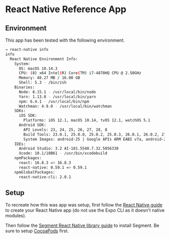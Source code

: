 # React Native Reference App

## Environment

This app has been tested with the following environment.

```bash
→ react-native info  
info 
  React Native Environment Info:
    System:
      OS: macOS 10.14.3
      CPU: (8) x64 Intel(R) Core(TM) i7-4870HQ CPU @ 2.50GHz
      Memory: 48.27 MB / 16.00 GB
      Shell: 5.3 - /bin/zsh
    Binaries:
      Node: 8.15.1 - /usr/local/bin/node
      Yarn: 1.13.0 - /usr/local/bin/yarn
      npm: 6.4.1 - /usr/local/bin/npm
      Watchman: 4.9.0 - /usr/local/bin/watchman
    SDKs:
      iOS SDK:
        Platforms: iOS 12.1, macOS 10.14, tvOS 12.1, watchOS 5.1
      Android SDK:
        API Levels: 23, 24, 25, 26, 27, 28, 8
        Build Tools: 23.0.1, 25.0.0, 25.0.2, 25.0.3, 26.0.1, 26.0.2, 27.0.2, 27.0.3, 28.0.2, 28.0.3
        System Images: android-25 | Google APIs ARM EABI v7a, android-25 | Google APIs Intel x86 Atom_64, android-26 | Google APIs Intel x86 Atom, android-27 | Google APIs Intel x86 Atom
    IDEs:
      Android Studio: 3.2 AI-181.5540.7.32.5056338
      Xcode: 10.1/10B61 - /usr/bin/xcodebuild
    npmPackages:
      react: 16.8.3 => 16.8.3 
      react-native: 0.59.1 => 0.59.1 
    npmGlobalPackages:
      react-native-cli: 2.0.1
```

## Setup

To recreate how this was app was setup, first follow the [React Native guide](https://facebook.github.io/react-native/docs/getting-started.html) to create your React Native app (do not use the Expo CLI as it doesn't native modules).

Then follow the [Segment React Native library guide](https://segment.com/docs/sources/mobile/react-native/#install-the-sdk) to install Segment. Be sure to setup [CocoaPods](https://github.com/segmentio/analytics-react-native#setup-cocoapods-in-an-existing-project) first.
